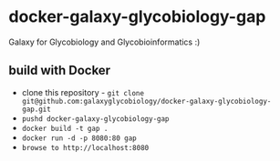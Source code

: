 # docker-galaxy-glycobiology-gap
Galaxy for Glycobiology and Glycobioinformatics :)

## build with Docker
- clone this repository - `git clone git@github.com:galaxyglycobiology/docker-galaxy-glycobiology-gap.git`
- `pushd docker-galaxy-glycobiology-gap`
- `docker build -t gap .`
- `docker run -d -p 8080:80 gap`
- `browse to http://localhost:8080`

